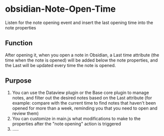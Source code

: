# obsidian-Note-Open-Time
Listen for the note opening event and insert the last opening time into the note properties
## Function
After opening it, when you open a note in Obsidian, a Last time attribute (the time when the note is opened) will be added below the note properties, and the Last will be updated every time the note is opened.
## Purpose
1. You can use the Dataview plugin or the Base core plugin to manage notes, and filter out the desired notes based on the Last attribute (for example: compare with the current time to find notes that haven't been opened for more than a week, reminding you that you need to open and review them)
2. You can customize in main.js what modifications to make to the properties after the "note opening" action is triggered
3. .....

